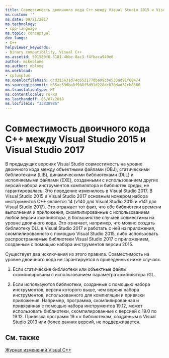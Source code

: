 ```yaml
---
title: Совместимость двоичного кода C++ между Visual Studio 2015 и Visual Studio 2017 | Документы Майкрософт
ms.custom: ''
ms.date: 09/21/2017
ms.technology:
- cpp-language
ms.topic: conceptual
dev_langs:
- C++
helpviewer_keywords:
- binary compatibility, Visual C++
ms.assetid: 591580f6-3181-4bbe-8ac3-f4fbaca949e6
author: mikeblome
ms.author: mblome
ms.workload:
- cplusplus
ms.openlocfilehash: dcd315631d74c652177dba99cbe533ad91f68474
ms.sourcegitcommit: d55ac596ba8f908f5d91d228dc070dad31cb8360
ms.translationtype: HT
ms.contentlocale: ru-RU
ms.lasthandoff: 05/07/2018
ms.locfileid: "33838986"
---
```

# <a name="c-binary-compatibility-between-visual-studio-2015-and-visual-studio-2017"></a>Совместимость двоичного кода C++ между Visual Studio 2015 и Visual Studio 2017


В предыдущих версиях Visual Studio совместимость на уровне двоичного кода между объектными файлами (OBJ), статическими библиотеками (LIB), динамическими библиотеками (DLL) и исполняемыми файлами (EXE), созданными с использованием других версий набора инструментов компилятора и библиотек среды, не гарантировалась. Это поведение изменилось в Visual Studio 2017. В Visual Studio 2015 и Visual Studio 2017 основным номером набора инструментов C++ является 14 (v140 для Visual Studio 2015 и v141 для Visual Studio 2017). Это отражает тот факт, что обе библиотеки времени выполнения и приложения, скомпилированные с использованием любой версии компилятора, в большинстве случаев совместимы на уровне двоичного кода. Это означает, например, что можно создать библиотеку DLL в Visual Studio 2017 и работать с ней из приложения, скомпилированного с помощью Visual Studio 2015, либо использовать распространяемые библиотеки Visual Studio 2017 с приложением, созданным с помощью набора инструментов версии 2015.  

Существует два исключения из этого правила. Совместимость на уровне двоичного кода не гарантируется в приведенных ниже случаях.  

1) Если статические библиотеки или объектные файлы скомпилированы с использованием параметра компилятора /GL.  

2) Если используются библиотеки, созданные с помощью набора инструментов, версия которого выше, чем версия набора инструментов, использованного для компиляции и привязки приложения. Например, программа, скомпилированная и привязанная с помощью набора инструментов 19.12, может использовать библиотеки, скомпилированные с версией с 19.0 по 19.12. Привязка программ 19.x к библиотекам, созданным в Visual Studio 2013 или более ранних версий, не поддерживается.


## <a name="see-also"></a>См. также  

[Журнал изменений Visual C++](..\porting\visual-cpp-change-history-2003-2015.md)


